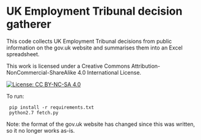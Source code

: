 
UK Employment Tribunal decision gatherer
========================================

This code collects UK Employment Tribunal decisions from public information on
the gov.uk website and summarises them into an Excel spreadsheet.

This work is licensed under a Creative Commons
Attribution-NonCommercial-ShareAlike 4.0 International License.

[![License: CC BY-NC-SA 4.0](https://licensebuttons.net/l/by-nc-sa/4.0/80x15.png)](https://creativecommons.org/licenses/by-nc-sa/4.0/)

To run:

     pip install -r requirements.txt
     python2.7 fetch.py

Note: the format of the gov.uk website has changed since this was written, so
it no longer works as-is.
